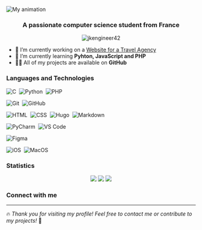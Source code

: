 ![My animation](./assets/readme.gif)
<h3 align="center">A passionate computer science student from France</h3>  

<p align="center"> <img src="https://komarev.com/ghpvc/?username=jkengineer42&label=Profile%20views&color=0e75b6&style=for-the-badge" alt="jkengineer42" /> </p>  

- 🔭 I’m currently working on a [Website for a Travel Agency](https://github.com/jkengineer42/jkengineer42/edit/main/README.md)
- 🌱 I’m currently learning **Pyhton, JavaScript and PHP**
- 👨‍💻 All of my projects are available on **GitHub**

### Languages and Technologies  

![C](https://img.shields.io/badge/-C-000000?style=for-the-badge&logo=C&logoColor=A8B9CC)&nbsp;
![Python](https://img.shields.io/badge/-Python-000000?style=for-the-badge&logo=python)&nbsp;
![PHP](https://img.shields.io/badge/PHP-000000?style=for-the-badge&logo=php&logoColor=white)&nbsp;

![Git](https://img.shields.io/badge/-Git-000000?style=for-the-badge&logo=git)&nbsp;
![GitHub](https://img.shields.io/badge/-GitHub-000000?style=for-the-badge&logo=github)&nbsp;

![HTML](https://img.shields.io/badge/-HTML-000000?style=for-the-badge&logo=HTML5)&nbsp;
![CSS](https://img.shields.io/badge/-CSS-000000?style=for-the-badge&logo=CSS3&logoColor=1572B6)&nbsp;
![Hugo](https://img.shields.io/badge/Hugo-000000?style=for-the-badge&logo=hugo&logoColor=white)&nbsp;
![Markdown](https://img.shields.io/badge/-Markdown-000000?style=for-the-badge&logo=markdown)&nbsp;

![PyCharm](https://img.shields.io/badge/PyCharm-000000.svg?&style=for-the-badge&logo=PyCharm&logoColor=white)&nbsp;
![VS Code](https://img.shields.io/badge/VSCode-000000?style=for-the-badge&logo=visual%20studio%20code&logoColor=white)&nbsp;

![Figma](https://img.shields.io/badge/Figma-000000?style=for-the-badge&logo=figma&logoColor=white)&nbsp;

![iOS](https://img.shields.io/badge/iOS-000000?style=for-the-badge&logo=ios&logoColor=white)&nbsp;
![MacOS](https://img.shields.io/badge/mac%20os-000000?style=for-the-badge&logo=apple&logoColor=white)&nbsp;

### Statistics

<div align="center">
  
![](http://github-profile-summary-cards.vercel.app/api/cards/profile-details?username=jkengineer42&theme=apprentice)
![](http://github-profile-summary-cards.vercel.app/api/cards/repos-per-language?username=jkengineer42&theme=apprentice)
![](http://github-profile-summary-cards.vercel.app/api/cards/most-commit-language?username=jkengineer42&theme=apprentice)

</div>

### Connect with me 

---

🔥 *Thank you for visiting my profile! Feel free to contact me or contribute to my projects!* 🚀
